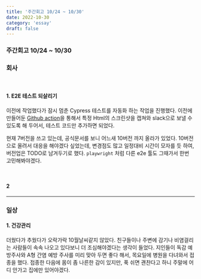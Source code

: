 ```yaml
---
title: '주간회고 10/24 ~ 10/30'
date: 2022-10-30
category: 'essay'
draft: false
---
```


### 주간회고 10/24 ~ 10/30

### 회사

<br/>

#### 1. E2E 테스트 되살리기

이전에 작업했다가 잠시 멈춘 Cypress 테스트를 자동화 하는 작업을 진행했다. 이전에 만들어둔 [Github action](https://github.com/bluelion2/github-action-puppeteer-screenshot)을 통해서 특정 Html의 스크린샷을 캡쳐와 slack으로 보낼 수 있도록 해 두어서, 테스트 코드만 추가하면 되었다.

현재 7버전을 쓰고 있는데, 공식문서를 보니 어느새 10버전 까지 올라가 있었다. 10버전으로 올려서 대응을 해야겠다 싶었는데, 변경점도 많고 일정대비 시간이 모자를 듯 하여, 버전업은 TODO로 남겨두기로 했다. `playwright` 처럼 다른 e2e 툴도 그때가서 한번 고민해봐야겠다.

<br/>

#### 2

---

### 일상

#### 1. 건강관리

더웠다가 추웠다가 오락가락 10월날씨같지 않았다. 친구들이나 주변에 감기나 비염걸리는 사람들이 속속 나오고 있다보니 더 조심해야겠다는 생각이 들었다. 지인들이 독감 예방주사와 A형 간염 예방 주사를 미리 맞아 두면 좋다 해서, 목요일에 병원을 다녀와서 접종을 했다. 접종한 다음에 몸이 좀 나른한 감이 있지만, 푹 쉬면 괜찬다고 하니 주말에 어디 안가고 집에만 있어야겠다.
